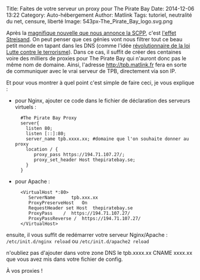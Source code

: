 Title: Faites de votre serveur un proxy pour The Pirate Bay
Date: 2014-12-06 13:22
Category: Auto-hébergement
Author: Matlink
Tags: tutoriel, neutralité du net, censure, liberté
Image: 543px-The_Pirate_Bay_logo.svg.png


Après la [magnifique nouvelle que nous annonce la
SCPP](http://www.numerama.com/magazine/31495-the-pirate-bay-sera-bloque-en-france-avec-ses-miroirs.html),
c'est [l'effet
Streisand](https://fr.wikipedia.org/wiki/Effet_Streisand). On peut
penser que ces génies vont nous filtrer tout ce beau petit monde en
tapant dans les DNS (comme l'idée [révolutionnaire de la loi Lutte
contre le
terrorisme](http://www.linformaticien.com/actualites/id/34237/le-blocage-dns-retenu-par-les-deputes-pour-lutter-contre-le-terrorisme.aspx)).
Dans ce cas, il suffit de créer des centaines voire des milliers de
proxies pour The Pirate Bay qui n'auront donc pas le même nom de
domaine. Ainsi, l'adresse http://tpb.matlink.fr fera en sorte de
communiquer avec le vrai serveur de TPB, directement via son IP.

Et pour vous montrer à quel point c'est simple de faire ceci, je vous
explique :

- pour Nginx, ajouter ce code dans le fichier de déclaration des serveurs virtuels :


        #The Pirate Bay Proxy 
        server{
          listen 80;
          listen [::]:80;
          server_name tpb.xxxx.xx; #domaine que l'on souhaite donner au proxy
          location / {
             proxy_pass https://194.71.107.27/;
             proxy_set_header Host thepiratebay.se;
          }
        }

- pour Apache :


        <VirtualHost *:80>
           ServerName      tpb.xxx.xx
           ProxyPreserveHost   On
           RequestHeader set Host  thepiratebay.se
           ProxyPass    /  https://194.71.107.27/
           ProxyPassReverse /  https://194.71.107.27/
        </VirtualHost>

ensuite, il vous suffit de redémarrer votre serveur Nginx/Apache :
``/etc/init.d/nginx reload`` ou ``/etc/init.d/apache2 reload``

n'oubliez pas d'ajouter dans votre zone DNS le tpb.xxxx.xx CNAME xxxx.xx
que vous avez mis dans votre fichier de config.

À vos proxies !
